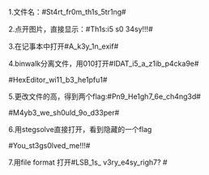 1.文件名：#St4rt_fr0m_th1s_5tr1ng#

2.点开图片，直接显示：#Th1s:i5 s0 34sy!!!#

3.在记事本中打开#A_k3y_1n_exif#

4.binwalk分离文件，用010打开#IDAT_i5_a_z1ib_p4cka9e#

#HexEditor_wi11_b3_he1pfu1#

5.更改文件的高，得到两个flag:#Pn9_He1gh7_6e_ch4ng3d#

#M4yb3_we_sh0uld_9o_d33per#

6.用stegsolve直接打开，看到隐藏的一个flag

#You_st3gs0lved_me!!!#

7.用file format 打开#LSB_1s_ v3ry_e4sy_righ7? #
